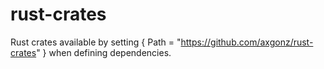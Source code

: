 # rust-crates
Rust crates available by setting { Path = "https://github.com/axgonz/rust-crates" } when defining dependencies.
